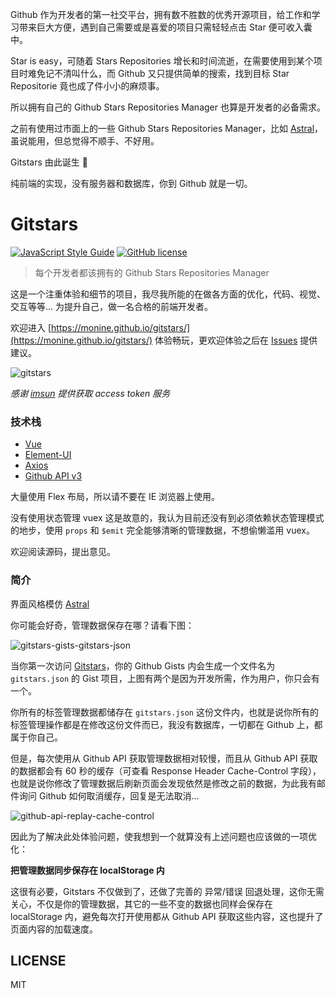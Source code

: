 Github 作为开发者的第一社交平台，拥有数不胜数的优秀开源项目，给工作和学习带来巨大方便，遇到自己需要或是喜爱的项目只需轻轻点击 Star 便可收入囊中。

Star is easy，可随着 Stars Repositories 增长和时间流逝，在需要使用到某个项目时难免记不清叫什么，而 Github 又只提供简单的搜索，找到目标 Star Repositorie 竟也成了件小小的麻烦事。

所以拥有自己的 Github Stars Repositories Manager 也算是开发者的必备需求。

之前有使用过市面上的一些 Github Stars Repositories Manager，比如 [Astral](https://app.astralapp.com)，虽说能用，但总觉得不顺手、不好用。

Gitstars 由此诞生 🎉

纯前端的实现，没有服务器和数据库，你到 Github 就是一切。

# Gitstars

[![JavaScript Style Guide](https://img.shields.io/badge/code_style-standard-brightgreen.svg)](https://standardjs.com)
[![GitHub license](https://img.shields.io/github/license/Monine/gitstars.svg)](https://github.com/Monine/gitstars/blob/master/LICENSE)

> 每个开发者都该拥有的 Github Stars Repositories Manager

这是一个注重体验和细节的项目，我尽我所能的在做各方面的优化，代码、视觉、交互等等... 为提升自己，做一名合格的前端开发者。

欢迎进入 [https://monine.github.io/gitstars/](https://monine.github.io/gitstars/) 体验畅玩，更欢迎体验之后在 [Issues](https://github.com/Monine/gitstars/issues) 提供建议。

![gitstars](http://oh8wftuto.bkt.clouddn.com/gitstars-page-1.jpg)

*感谢 [imsun](https://github.com/imsun) 提供获取 access token 服务*

### 技术栈

- [Vue](https://cn.vuejs.org/)
- [Element-UI](http://element-cn.eleme.io/2.0/#/zh-CN)
- [Axios](https://github.com/axios/axios)
- [Github API v3](https://developer.github.com/v3/)

大量使用 Flex 布局，所以请不要在 IE 浏览器上使用。

没有使用状态管理 vuex 这是故意的，我认为目前还没有到必须依赖状态管理模式的地步，使用 `props` 和 `$emit` 完全能够清晰的管理数据，不想偷懒滥用 vuex。

欢迎阅读源码，提出意见。

### 简介

界面风格模仿 [Astral](https://app.astralapp.com)

你可能会好奇，管理数据保存在哪？请看下图：

![gitstars-gists-gitstars-json](http://oh8wftuto.bkt.clouddn.com/gitstars-gists-gitstars-json.jpg)

当你第一次访问 [Gitstars](https://monine.github.io/gitstars/)，你的 Github Gists 内会生成一个文件名为 `gitstars.json` 的 Gist 项目，上图有两个是因为开发所需，作为用户，你只会有一个。

你所有的标签管理数据都储存在 `gitstars.json` 这份文件内，也就是说你所有的标签管理操作都是在修改这份文件而已，我没有数据库，一切都在 Github 上，都属于你自己。

但是，每次使用从 Github API 获取管理数据相对较慢，而且从 Github API 获取的数据都会有 60 秒的缓存（可查看 Response Header Cache-Control 字段），也就是说你修改了管理数据后刷新页面会发现依然是修改之前的数据，为此我有邮件询问 Github 如何取消缓存，回复是无法取消...

![github-api-replay-cache-control](http://oh8wftuto.bkt.clouddn.com/github-api-replay-cache-control.jpg)

因此为了解决此处体验问题，使我想到一个就算没有上述问题也应该做的一项优化：

**把管理数据同步保存在 localStorage 内**

这很有必要，Gitstars 不仅做到了，还做了完善的 异常/错误 回退处理，这你无需关心，不仅是你的管理数据，其它的一些不变的数据也同样会保存在 localStorage 内，避免每次打开使用都从 Github API 获取这些内容，这也提升了页面内容的加载速度。

## LICENSE

MIT
